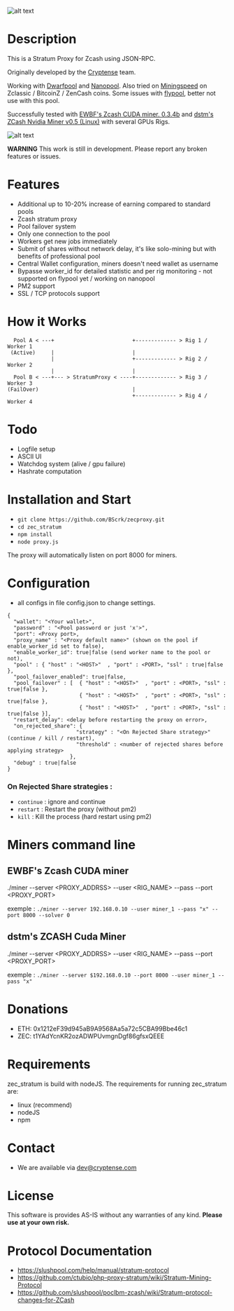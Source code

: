 ![alt text](https://buyingzcash.com/images/logo.png)

# Description 
This is a Stratum Proxy for Zcash using JSON-RPC.

Originally developed by the [Cryptense](http://www.cryptense.com) team.

Working with [Dwarfpool](http://dwarfpool.com/zec) and [Nanopool](http://zec.nanopool.org).
Also tried on [Miningspeed](https://pool.miningspeed.com/) on Zclassic / BitcoinZ / ZenCash coins. 
Some issues with [flypool](http://zcash.flypool.org/), better not use with this pool.

Successfully tested with [EWBF's Zcash CUDA miner. 0.3.4b](https://bitcointalk.org/index.php?topic=1707546.0) and [dstm's ZCash Nvidia Miner v0.5 (Linux)](https://bitcointalk.org/index.php?topic=2021765.0) with several GPUs Rigs.

![alt text](http://g.recordit.co/8oX3Pj77BN.gif)


**WARNING** This work is still in development. Please report any broken features or issues.


# Features
* Additional up to 10-20% increase of earning compared to standard pools
* Zcash stratum proxy
* Pool failover system
* Only one connection to the pool
* Workers get new jobs immediately
* Submit of shares without network delay, it's like solo-mining but with benefits of professional pool
* Central Wallet configuration, miners doesn't need wallet as username
* Bypasse worker_id for detailed statistic and per rig monitoring - not supported on flypool yet / working on nanopool
* PM2 support
* SSL / TCP protocols support


# How it Works
```
  Pool A < ---+                         +------------- > Rig 1 / Worker 1
 (Active)     |                         |
              |                         +------------- > Rig 2 / Worker 2
              |                         |
  Pool B < ---+--- > StratumProxy < ----+------------- > Rig 3 / Worker 3
(FailOver)                              |
                                        +------------- > Rig 4 / Worker 4       
```


# Todo
* Logfile setup
* ASCII UI
* Watchdog system (alive / gpu failure) 
* Hashrate computation


# Installation and Start
* `git clone https://github.com/BScrk/zecproxy.git`
* `cd zec_stratum`
* `npm install`
* `node proxy.js`

The proxy will automatically listen on port 8000 for miners.


# Configuration
* all configs in file config.json to change settings. 
```
{
  "wallet": "<Your wallet>",
  "password" : "<Pool password or just 'x'>",
  "port": <Proxy port>,
  "proxy_name" : "<Proxy default name>" (shown on the pool if enable_worker_id set to false),
  "enable_worker_id": true|false (send worker name to the pool or not), 
  "pool" : { "host" : "<HOST>"  , "port" : <PORT>, "ssl" : true|false },
  "pool_failover_enabled": true|false,
  "pool_failover" : [  { "host" : "<HOST>"  , "port" : <PORT>, "ssl" : true|false },
                       { "host" : "<HOST>"  , "port" : <PORT>, "ssl" : true|false },
                       { "host" : "<HOST>"  , "port" : <PORT>, "ssl" : true|false }],
  "restart_delay": <delay before restarting the proxy on error>,
  "on_rejected_share": {
                      "strategy" : "<On Rejected Share strategy>" (continue / kill / restart),
                      "threshold" : <number of rejected shares before applying strategy>
                    },
  "debug" : true|false
}
```
### On Rejected Share strategies :
* `continue` : ignore and continue
* `restart` : Restart the proxy (without pm2)
* `kill` : Kill the process (hard restart using pm2)

# Miners command line 

## EWBF's Zcash CUDA miner

./miner --server <PROXY_ADDRSS> --user <RIG_NAME> --pass <PASS> --port <PROXY_PORT>

exemple : `./miner --server 192.168.0.10 --user miner_1 --pass "x" --port 8000 --solver 0`

## dstm's ZCASH Cuda Miner

./miner --server <PROXY_ADDRSS> --user <RIG_NAME> --pass <PASS> --port <PROXY_PORT>   

exemple : `./miner --server $192.168.0.10 --port 8000 --user miner_1 --pass "x"`


# Donations
* ETH:  0x1212eF39d945aB9A9568Aa5a72c5CBA99Bbe46c1
* ZEC:  t1YAdYcnKR2ozADWPUvmgnDgf86gfsxQEEE


# Requirements
zec_stratum is build with nodeJS. The requirements for running zec_stratum are:

* linux (recommend)
* nodeJS
* npm


# Contact
* We are available via dev@cryptense.com


# License
This software is provides AS-IS without any warranties of any kind.
**Please use at your own risk.**


# Protocol Documentation
* https://slushpool.com/help/manual/stratum-protocol
* https://github.com/ctubio/php-proxy-stratum/wiki/Stratum-Mining-Protocol
* https://github.com/slushpool/poclbm-zcash/wiki/Stratum-protocol-changes-for-ZCash
